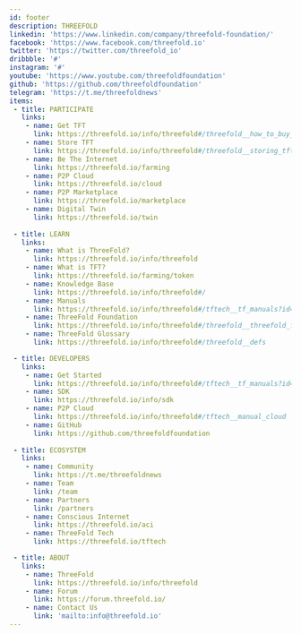 ```yaml
---
id: footer
description: THREEFOLD
linkedin: 'https://www.linkedin.com/company/threefold-foundation/'
facebook: 'https://www.facebook.com/threefold.io'
twitter: 'https://twitter.com/threefold_io'
dribbble: '#'
instagram: '#'
youtube: 'https://www.youtube.com/threefoldfoundation'
github: 'https://github.com/threefoldfoundation'
telegram: 'https://t.me/threefoldnews'
items:
 - title: PARTICIPATE
   links:
    - name: Get TFT
      link: https://threefold.io/info/threefold#/threefold__how_to_buy_and_sell
    - name: Store TFT
      link: https://threefold.io/info/threefold#/threefold__storing_tft
    - name: Be The Internet
      link: https://threefold.io/farming
    - name: P2P Cloud
      link: https://threefold.io/cloud
    - name: P2P Marketplace
      link: https://threefold.io/marketplace
    - name: Digital Twin
      link: https://threefold.io/twin
 
 - title: LEARN
   links:
    - name: What is ThreeFold?
      link: https://threefold.io/info/threefold
    - name: What is TFT?
      link: https://threefold.io/farming/token
    - name: Knowledge Base
      link: https://threefold.io/info/threefold#/
    - name: Manuals
      link: https://threefold.io/info/threefold#/tftech__tf_manuals?id=threefold-manuals
    - name: ThreeFold Foundation
      link: https://threefold.io/info/threefold#/threefold__threefold_foundation
    - name: ThreeFold Glossary
      link: https://threefold.io/info/threefold#/threefold__defs

 - title: DEVELOPERS
   links:
    - name: Get Started
      link: https://threefold.io/info/threefold#/tftech__tf_manuals?id=threefold-manuals
    - name: SDK
      link: https://threefold.io/info/sdk
    - name: P2P Cloud
      link: https://threefold.io/info/threefold#/tftech__manual_cloud
    - name: GitHub
      link: https://github.com/threefoldfoundation
 
 - title: ECOSYSTEM
   links:
    - name: Community
      link: https://t.me/threefoldnews
    - name: Team
      link: /team
    - name: Partners
      link: /partners
    - name: Conscious Internet
      link: https://threefold.io/aci
    - name: ThreeFold Tech
      link: https://threefold.io/tftech

 - title: ABOUT
   links:
    - name: ThreeFold
      link: https://threefold.io/info/threefold
    - name: Forum
      link: https://forum.threefold.io/
    - name: Contact Us
      link: 'mailto:info@threefold.io'
---
```



<!-- [Terms & Conditions](https://threefold.io/info/legal#/legal__terms_conditions_websites) | [Privacy Policy](https://threefold.io/info/legal#/legal__privacypolicy) | [Impressum]()

<br/>
&#xA9; 2021 ThreeFold, All rights reserved. -->

